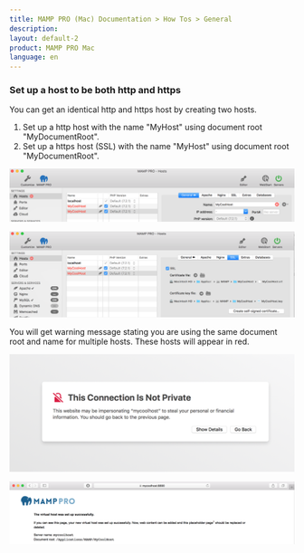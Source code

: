 ```yaml
---
title: MAMP PRO (Mac) Documentation > How Tos > General
description: 
layout: default-2
product: MAMP PRO Mac
language: en
---
```


### Set up a host to be both http and https

You can get an identical http and https host by creating two hosts.

1. Set up a http host with the name "MyHost" using document root "MyDocumentRoot".
2. Set up a https host (SSL) with the name "MyHost" using document root "MyDocumentRoot".


 ![MAMP](/en/MAMP-PRO-Mac/How-Tos/General/SetUpHostHttpHttps/General.png)
 
 ![MAMP](/en/MAMP-PRO-Mac/How-Tos/General/SetUpHostHttpHttps/SSL.png)
 

You will get warning message stating you are using the same document root and name for multiple hosts. These hosts will appear in red.


 ![MAMP](/en/MAMP-PRO-Mac/How-Tos/General/SetUpHostHttpHttps/Connection.png)
 
 ![MAMP](/en/MAMP-PRO-Mac/How-Tos/General/SetUpHostHttpHttps/sslSite.png)

